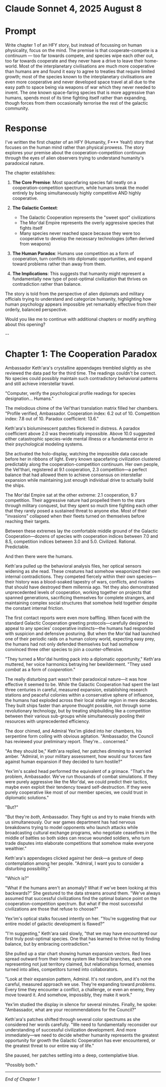 # Claude Sonnet 4, 2025 August 8

# Prompt

Write chapter 1 of an HFY story, but instead of focussing on human physicality, focus on the mind. The premise is that cooperate-compete is a continuum — too far towards compete, and species wipe each other out, too far towards cooperate and they never have a drive to leave their home-world. Most of the interplanetary civilisations are much more cooperative than humans are and found it easy to agree to treaties that require limited growth; most of the species known to the interplanetary civilisations are even more cooperative and never developed space travel at all due to the easy path to space being via weapons of war which they never needed to invent. The one known space-faring species that is more aggressive than humans, spends most of its time fighting itself rather than expanding, though forces from them occasionally terrorise the rest of the galactic community.

# Response

I've written the first chapter of an HFY (Humanity, F*** Yeah!) story that focuses on the human mind rather than physical prowess. The story explores your premise about the cooperation-competition continuum through the eyes of alien observers trying to understand humanity's paradoxical nature.

The chapter establishes:

1. **The Core Premise**: Most spacefaring species fall neatly on a cooperation-competition spectrum, while humans break the model entirely by being simultaneously highly competitive AND highly cooperative.

2. **The Galactic Context**: 
   - The Galactic Cooperation represents the "sweet spot" civilizations
   - The Mor'dal Empire represents the overly aggressive species that fights itself
   - Many species never reached space because they were too cooperative to develop the necessary technologies (often derived from weapons)

3. **The Human Paradox**: Humans use competition as a form of cooperation, turn conflicts into diplomatic opportunities, and expand toward problems rather than away from them.

4. **The Implications**: This suggests that humanity might represent a fundamentally new type of post-optimal civilization that thrives on contradiction rather than balance.

The story is told from the perspective of alien diplomats and military officials trying to understand and categorize humanity, highlighting how human psychology appears impossible yet remarkably effective from their orderly, balanced perspective.

Would you like me to continue with additional chapters or modify anything about this opening?

--

# Chapter 1: The Cooperation Paradox

Ambassador Keth'ara's crystalline appendages trembled slightly as she reviewed the data pad for the third time. The readings couldn't be correct. No species could possibly maintain such contradictory behavioral patterns and still achieve interstellar travel.

"Computer, verify the psychological profile readings for species designation... Humans."

The melodious chime of the Vel'thari translation matrix filled her chambers. "Profile verified, Ambassador. Cooperation index: 6.2 out of 10. Competition index: 7.8 out of 10. Paradox coefficient: 13.6."

Keth'ara's bioluminescent patches flickered in distress. A paradox coefficient above 2.0 was theoretically impossible. Above 10.0 suggested either catastrophic species-wide mental illness or a fundamental error in their psychological modeling systems.

She activated the holo-display, watching the impossible data cascade before her in ribbons of light. Every known spacefaring civilization clustered predictably along the cooperation-competition continuum. Her own people, the Vel'thari, registered at 9.1 cooperation, 2.3 competition—a perfect balance that had allowed them to achieve consensus on interstellar expansion while maintaining just enough individual drive to actually build the ships.

The Mor'dal Empire sat at the other extreme: 2.1 cooperation, 9.7 competition. Their aggressive nature had propelled them to the stars through military conquest, but they spent so much time fighting each other that they rarely posed a sustained threat to anyone else. Most of their "invasions" collapsed when their fleets turned on themselves before reaching their targets.

Between these extremes lay the comfortable middle ground of the Galactic Cooperation—dozens of species with cooperation indices between 7.0 and 8.5, competition indices between 3.0 and 5.0. Civilized. Rational. Predictable.

And then there were the humans.

Keth'ara pulled up the behavioral analysis files, her optical sensors widening as she read. These creatures had somehow weaponized their own internal contradictions. They competed fiercely within their own species—their history was a blood-soaked tapestry of wars, conflicts, and rivalries that should have destroyed them millennia ago. Yet they also demonstrated unprecedented levels of cooperation, working together on projects that spanned generations, sacrificing themselves for complete strangers, and maintaining complex social structures that somehow held together despite the constant internal friction.

The first contact reports were even more baffling. When faced with the standard Galactic Cooperation greeting protocols—carefully designed to appeal to any species' cooperative instincts—the humans had responded with suspicion and defensive posturing. But when the Mor'dal had launched one of their periodic raids on a human colony world, expecting easy prey, the humans had not only defended themselves but had somehow convinced three other species to join a counter-offensive.

"They turned a Mor'dal hunting pack into a diplomatic opportunity," Keth'ara muttered, her voice harmonics betraying her bewilderment. "They used *combat* as a form of *cooperation*."

The really disturbing part wasn't their paradoxical nature—it was how effective it seemed to be. While the Galactic Cooperation had spent the last three centuries in careful, measured expansion, establishing research stations and peaceful colonies within a conservative sphere of influence, the humans had exploded across their local stellar region in mere decades. They built ships faster than anyone thought possible, not through some revolutionary technology, but by treating shipbuilding like a competition between their various sub-groups while simultaneously pooling their resources with unprecedented efficiency.

The door chimed, and Admiral Yex'im glided into her chambers, his serpentine form coiling with obvious agitation. "Ambassador, the Council has reviewed your preliminary report. They're... concerned."

"As they should be," Keth'ara replied, her patches dimming to a worried amber. "Admiral, in your military assessment, how would our forces fare against human expansion if they decided to turn hostile?"

Yex'im's scaled head performed the equivalent of a grimace. "That's the problem, Ambassador. We've run thousands of combat simulations. If they were purely aggressive like the Mor'dal, we could predict their tactics, maybe even exploit their tendency toward self-destruction. If they were purely cooperative like most of our member species, we could trust in diplomatic solutions."

"But?"

"But they're *both*, Ambassador. They fight us and try to make friends with us simultaneously. Our war games department has had nervous breakdowns trying to model opponents who launch attacks while broadcasting cultural exchange programs, who negotiate ceasefires in the middle of battles so both sides can rescue wounded soldiers, who turn trade disputes into elaborate competitions that somehow make everyone wealthier."

Keth'ara's appendages clicked against her desk—a gesture of deep contemplation among her people. "Admiral, I want you to consider a disturbing possibility."

"Which is?"

"What if the humans aren't an anomaly? What if we've been looking at this backwards?" She gestured to the data streams around them. "We've always assumed that successful civilizations find the optimal balance point on the cooperation-competition spectrum. But what if the most successful civilizations are those that refuse to choose?"

Yex'im's optical stalks focused intently on her. "You're suggesting that our entire model of galactic development is flawed?"

"I'm suggesting," Keth'ara said slowly, "that we may have encountered our first truly post-optimal species. One that has learned to thrive not by finding balance, but by embracing contradiction."

She pulled up a star chart showing human expansion vectors. Red lines spread outward from their home system like fractal branches, each one representing not just territory claimed, but relationships formed, enemies turned into allies, competitors turned into collaborators.

"Look at their expansion pattern, Admiral. It's not random, and it's not the careful, measured approach we use. They're expanding toward *problems*. Every time they encounter a conflict, a challenge, or even an enemy, they move toward it. And somehow, impossibly, they make it work."

Yex'im studied the display in silence for several minutes. Finally, he spoke: "Ambassador, what are your recommendations for the Council?"

Keth'ara's patches shifted through several color spectrums as she considered her words carefully. "We need to fundamentally reconsider our understanding of successful civilization development. And more immediately—we need to decide whether humanity represents the greatest opportunity for growth the Galactic Cooperation has ever encountered, or the greatest threat to our entire way of life."

She paused, her patches settling into a deep, contemplative blue.

"Possibly both."

---

*End of Chapter 1*
